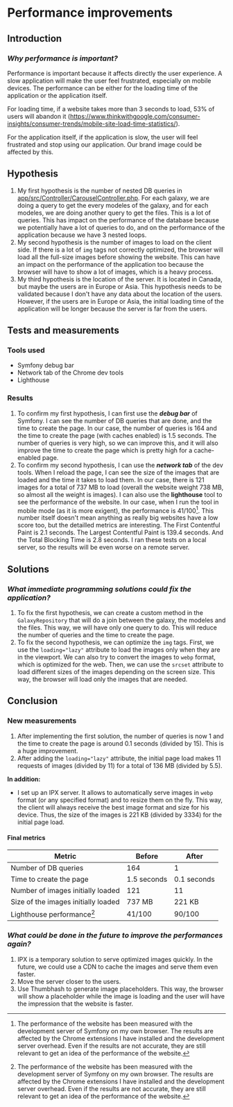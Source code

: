# Performance improvements

## Introduction

### *Why performance is important?*

Performance is important because it affects directly the user experience. A slow application will make the user feel frustrated, especially on mobile devices. The performance can be either for the loading time of the application or the application itself.

For loading time, if a website takes more than 3 seconds to load, 53% of users will abandon it (<https://www.thinkwithgoogle.com/consumer-insights/consumer-trends/mobile-site-load-time-statistics/>).

For the application itself, if the application is slow, the user will feel frustrated and stop using our application. Our brand image could be affected by this.

## Hypothesis

1. My first hypothesis is the number of nested DB queries in [app/src/Controller/CarouselController.php](/app/src/Controller/CarouselController.php). For each galaxy, we are doing a query to get the every modeles of the galaxy, and for each modeles, we are doing another query to get the files. This is a lot of queries. This has impact on the performance of the database because we potentially have a lot of queries to do, and on the performance of the application because we have 3 nested loops.
2. My second hypothesis is the number of images to load on the client side. If there is a lot of `img` tags not correctly optimized, the browser will load all the full-size images before showing the website. This can have an impact on the performance of the application too because the browser will have to show a lot of images, which is a heavy process.
3. My third hypothesis is the location of the server. It is located in Canada, but maybe the users are in Europe or Asia. This hypothesis needs to be validated because I don't have any data about the location of the users. However, if the users are in Europe or Asia, the initial loading time of the application will be longer because the server is far from the users.

## Tests and measurements

### Tools used

- Symfony debug bar
- Network tab of the Chrome dev tools
- Lighthouse

### Results

1. To confirm my first hypothesis, I can first use the ***debug bar*** of Symfony. I can see the number of DB queries that are done, and the time to create the page. In our case, the number of queries is 164 and the time to create the page (with caches enabled) is 1.5 seconds. The number of queries is very high, so we can improve this, and it will also improve the time to create the page which is pretty high for a cache-enabled page.
2. To confirm my second hypothesis, I can use the ***network tab*** of the dev tools. When I reload the page, I can see the size of the images that are loaded and the time it takes to load them. In our case, there is 121 images for a total of 737 MB to load (overall the website weight 738 MB, so almost all the weight is images). I can also use the **lighthouse** tool to see the performance of the website. In our case, when I run the tool in mobile mode (as it is more exigent), the performance is 41/100[^1]. This number itself doesn't mean anything as really big websites have a low score too, but the detailled metrics are interesting. The First Contentful Paint is 2.1 seconds. The Largest Contentful Paint is 139.4 seconds. And the Total Blocking Time is 2.8 seconds. I ran these tests on a local server, so the results will be even worse on a remote server.

## Solutions

### *What immediate programming solutions could fix the application?*

1. To fix the first hypothesis, we can create a custom method in the `GalaxyRepository` that will do a join between the galaxy, the modeles and the files. This way, we will have only one query to do. This will reduce the number of queries and the time to create the page.
2. To fix the second hypothesis, we can optimize the `img` tags. First, we use the `loading="lazy"` attribute to load the images only when they are in the viewport. We can also try to convert the images to `webp` format, which is optimized for the web. Then, we can use the `srcset` attribute to load different sizes of the images depending on the screen size. This way, the browser will load only the images that are needed.

## Conclusion

### New measurements

1. After implementing the first solution, the number of queries is now 1 and the time to create the page is around 0.1 seconds (divided by 15). This is a huge improvement.
2. After adding the `loading="lazy"` attribute, the initial page load makes 11 requests of images (divided by 11) for a total of 136 MB (divided by 5.5).

**In addition:**

- I set up an IPX server. It allows to automatically serve images in `webp` format (or any specified format) and to resize them on the fly. This way, the client will always receive the best image format and size for his device. Thus, the size of the images is 221 KB (divided by 3334) for the initial page load.

#### Final metrics

| Metric | Before | After |
| --- | --- | --- |
| Number of DB queries | 164 | 1 |
| Time to create the page | 1.5 seconds | 0.1 seconds |
| Number of images initially loaded | 121 | 11 |
| Size of the images initially loaded | 737 MB | 221 KB |
| Lighthouse performance[^1] | 41/100 | 90/100 |

### *What could be done in the future to improve the performances again?*

1. IPX is a temporary solution to serve optimized images quickly. In the future, we could use a CDN to cache the images and serve them even faster.
2. Move the server closer to the users.
3. Use Thumbhash to generate image placeholders. This way, the browser will show a placeholder while the image is loading and the user will have the impression that the website is faster.

[^1]: The performance of the website has been measured with the development server of Symfony on my own browser. The results are affected by the Chrome extensions I have installed and the development server overhead. Even if the results are not accurate, they are still relevant to get an idea of the performance of the website.

